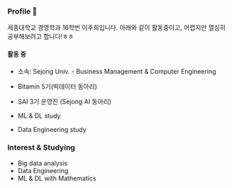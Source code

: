 ### Profile 👋
세종대학교 경영학과 16학번 이주희입니다.
아래와 같이 활동중이고, 어렵지만 열심히 공부해보려고 합니다!ㅎㅎ

#### 활동 중
- 소속: Sejong Univ. - Business Management & Computer Engineering

- Bitamin 5기(빅데이터 동아리)
- SAI 3기 운영진 (Sejong AI 동아리)
- ML & DL study
- Data Engineering study

### Interest & Studying
- Big data analysis
- Data Engineering
- ML & DL with Mathematics

<!--
### Project
- 2020 경기도 코로나 예측 & 정책제언
- 서울시 행정동별 상권분석
- 서울시 자치구별 상권변화 분류
- 퍼스널컬러 진단 with teachable machine



<!--
**juhee3199/juhee3199** is a ✨ _special_ ✨ repository because its `README.md` (this file) appears on your GitHub profile.

Here are some ideas to get you started:

- 🔭 I’m currently working on ...
- 🌱 I’m currently learning ...
- 👯 I’m looking to collaborate on ...
- 🤔 I’m looking for help with ...
- 💬 Ask me about ...
- 📫 How to reach me: ...
- 😄 Pronouns: ...
- ⚡ Fun fact: ...
-->
